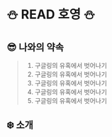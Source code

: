 # :snowman: READ 호영 :snowman:

## :sunglasses: 나와의 약속

> 1. 구글링의 유혹에서 벗어나기
> 2. 구글링의 유혹에서 벗어나기
> 3. 구글링의 유혹에서 벗어나기
> 4. 구글링의 유혹에서 벗어나기
> 5. 구글링의 유혹에서 벗어나기

## :snowflake: 소개
